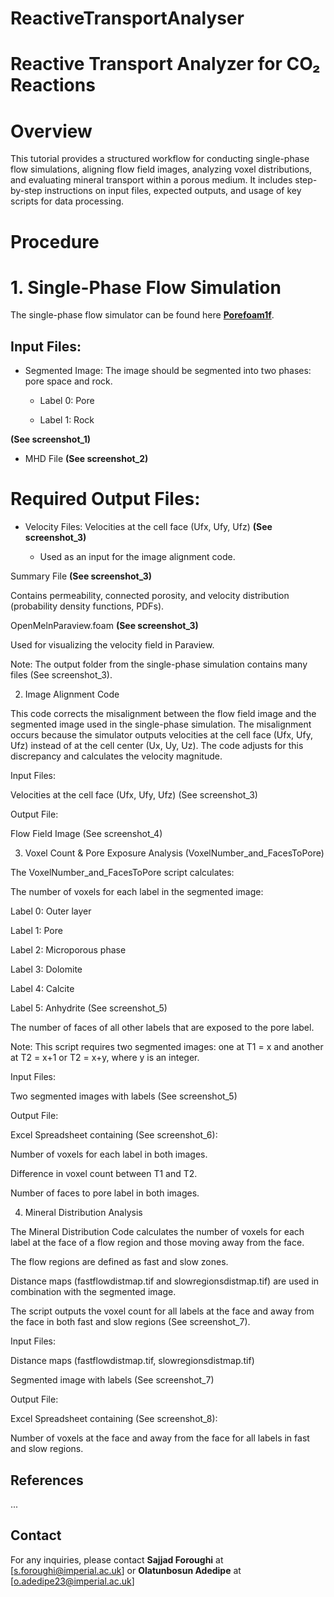 # ReactiveTransportAnalyser
# Reactive Transport Analyzer for CO₂ Reactions

# Overview

This tutorial provides a structured workflow for conducting single-phase flow simulations, aligning flow field images, analyzing voxel distributions, and evaluating mineral transport within a porous medium. It includes step-by-step instructions on input files, expected outputs, and usage of key scripts for data processing.

# Procedure

# 1. Single-Phase Flow Simulation

The single-phase flow simulator can be found here **[Porefoam1f](https://github.com/ImperialCollegeLondon/poreFoam-singlePhase)**.

## Input Files:

- Segmented Image: The image should be segmented into two phases: pore space and rock.

  - Label 0: Pore

  - Label 1: Rock

**(See screenshot_1)**

- MHD File **(See screenshot_2)**

# Required Output Files:

- Velocity Files: Velocities at the cell face (Ufx, Ufy, Ufz) **(See screenshot_3)**

  - Used as an input for the image alignment code.

Summary File **(See screenshot_3)**

Contains permeability, connected porosity, and velocity distribution (probability density functions, PDFs).

OpenMelnParaview.foam **(See screenshot_3)**

Used for visualizing the velocity field in Paraview.

Note: The output folder from the single-phase simulation contains many files (See screenshot_3).

2. Image Alignment Code

This code corrects the misalignment between the flow field image and the segmented image used in the single-phase simulation. The misalignment occurs because the simulator outputs velocities at the cell face (Ufx, Ufy, Ufz) instead of at the cell center (Ux, Uy, Uz). The code adjusts for this discrepancy and calculates the velocity magnitude.

Input Files:

Velocities at the cell face (Ufx, Ufy, Ufz) (See screenshot_3)

Output File:

Flow Field Image (See screenshot_4)

3. Voxel Count & Pore Exposure Analysis (VoxelNumber_and_FacesToPore)

The VoxelNumber_and_FacesToPore script calculates:

The number of voxels for each label in the segmented image:

Label 0: Outer layer

Label 1: Pore

Label 2: Microporous phase

Label 3: Dolomite

Label 4: Calcite

Label 5: Anhydrite
(See screenshot_5)

The number of faces of all other labels that are exposed to the pore label.

Note: This script requires two segmented images: one at T1 = x and another at T2 = x+1 or T2 = x+y, where y is an integer.

Input Files:

Two segmented images with labels (See screenshot_5)

Output File:

Excel Spreadsheet containing (See screenshot_6):

Number of voxels for each label in both images.

Difference in voxel count between T1 and T2.

Number of faces to pore label in both images.

4. Mineral Distribution Analysis

The Mineral Distribution Code calculates the number of voxels for each label at the face of a flow region and those moving away from the face.

The flow regions are defined as fast and slow zones.

Distance maps (fastflowdistmap.tif and slowregionsdistmap.tif) are used in combination with the segmented image.

The script outputs the voxel count for all labels at the face and away from the face in both fast and slow regions (See screenshot_7).

Input Files:

Distance maps (fastflowdistmap.tif, slowregionsdistmap.tif)

Segmented image with labels (See screenshot_7)

Output File:

Excel Spreadsheet containing (See screenshot_8):

Number of voxels at the face and away from the face for all labels in fast and slow regions.




## References
...

## Contact
For any inquiries, please contact **Sajjad Foroughi** at [s.foroughi@imperial.ac.uk] or **Olatunbosun Adedipe** at [o.adedipe23@imperial.ac.uk]
